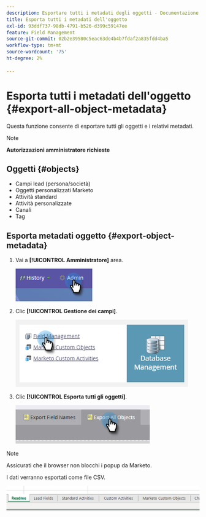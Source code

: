 ```yaml
---
description: Esportare tutti i metadati degli oggetti - Documentazione di Marketo - Documentazione del prodotto
title: Esporta tutti i metadati dell'oggetto
exl-id: 93ddf737-98db-4791-b526-d399c59147ee
feature: Field Management
source-git-commit: 02b2e39580c5eac63de4b4b7fdaf2a835fdd4ba5
workflow-type: tm+mt
source-wordcount: '75'
ht-degree: 2%

---
```


# Esporta tutti i metadati dell&#39;oggetto {#export-all-object-metadata}

Questa funzione consente di esportare tutti gli oggetti e i relativi metadati.

>[!NOTE]
>
>**Autorizzazioni amministratore richieste**

## Oggetti {#objects}

* Campi lead (persona/società)
* Oggetti personalizzati Marketo
* Attività standard
* Attività personalizzate
* Canali
* Tag

## Esporta metadati oggetto {#export-object-metadata}

1. Vai a **[!UICONTROL Amministratore]** area.

   ![](assets/export-all-object-metadata-1.png)

1. Clic **[!UICONTROL Gestione dei campi]**.

   ![](assets/export-all-object-metadata-2.png)

1. Clic **[!UICONTROL Esporta tutti gli oggetti]**.

   ![](assets/export-all-object-metadata-3.png)

>[!NOTE]
>
>Assicurati che il browser non blocchi i popup da Marketo.

I dati verranno esportati come file CSV.

![](assets/export-all-object-metadata-4.png)
